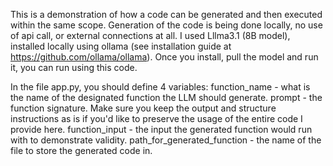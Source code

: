 This is a demonstration of how a code can be generated and then executed within the same scope. 
Generation of the code is being done locally, no use of api call, or external connections at all. 
I used Lllma3.1 (8B model), installed locally using ollama (see installation guide at https://github.com/ollama/ollama).
Once you install, pull the model and run it, you can run using this code. 

In the file app.py, you should define 4 variables:
function_name - what is the name of the designated function the LLM should generate. 
prompt - the function signature. Make sure you keep the output and structure instructions as is if you'd like to preserve the usage of the entire code I provide here.
function_input - the input the generated function would run with to demonstrate validity. 
path_for_generated_function - the name of the file to store the generated code in. 



